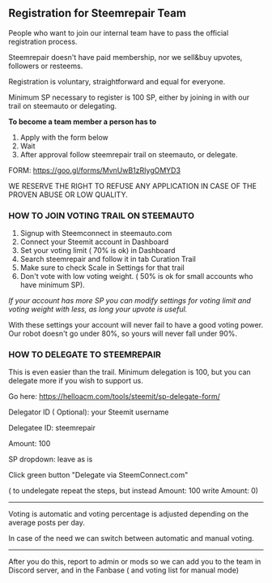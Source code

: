 ## Registration for Steemrepair Team

People who want to join our internal team have to pass the official registration process.

Steemrepair doesn't have paid membership, nor we sell&buy upvotes, followers or resteems.

Registration is voluntary, straightforward and equal for everyone. 

Minimum SP necessary to register is 100 SP, either by joining in with our trail on steemauto or delegating.

**To become a team member a person has to** 

1. Apply with the form below 
2. Wait
3. After approval follow steemrepair trail on steemauto, or delegate.


FORM: 
https://goo.gl/forms/MvnUwB1zRIygOMYD3


WE RESERVE THE RIGHT TO REFUSE ANY APPLICATION IN CASE OF THE PROVEN ABUSE OR LOW QUALITY.




### HOW TO JOIN VOTING TRAIL ON STEEMAUTO


1. Signup with Steemconnect in steemauto.com
2. Connect your Steemit account in Dashboard
3. Set your voting limit ( 70% is ok) in Dashboard
4. Search steemrepair and follow it in tab Curation Trail
5. Make sure to check Scale in Settings for that trail
6. Don't vote with low voting weight. ( 50% is ok for small accounts who have minimum SP).

*If your account has more SP you can modify settings for voting limit and voting weight with less, as long your upvote is useful.* 

With these settings your account will never fail to have a good voting power. 
Our robot doesn't go under 80%, so yours will never fall under 90%.



### HOW TO DELEGATE TO STEEMREPAIR 

This is even easier than the trail.
Minimum delegation is 100, but you can delegate more if you wish to support us. 

Go here:
https://helloacm.com/tools/steemit/sp-delegate-form/


Delegator ID ( Optional): your Steemit username

Delegatee ID: steemrepair

Amount: 100

SP dropdown: leave as is

Click green button "Delegate via SteemConnect.com"

( to undelegate repeat the steps, but instead 
Amount: 100
write
Amount: 0)

-----

Voting is automatic and voting percentage is adjusted depending on the average posts per day. 

In case of the need we can switch between automatic and manual voting. 

-----

After you do this, report to admin or mods so we can add you to the team in Discord server, and in the Fanbase ( and voting list for manual mode) 







